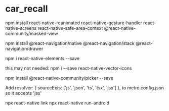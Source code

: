 # car_recall

npm install react-native-reanimated react-native-gesture-handler react-native-screens react-native-safe-area-context @react-native-community/masked-view

npm install @react-navigation/native @react-navigation/stack @react-navigation/drawer

npm i react-native-elements --save

this may not needed:
npm i --save react-native-vector-icons

npm install @react-native-community/picker --save

Add
  resolver: {
    sourceExts: ['js', 'json', 'ts', 'tsx', 'jsx']
  },
to metro.config.json so it accepts 'jsx'

npx react-native link
npx react-native run-android
